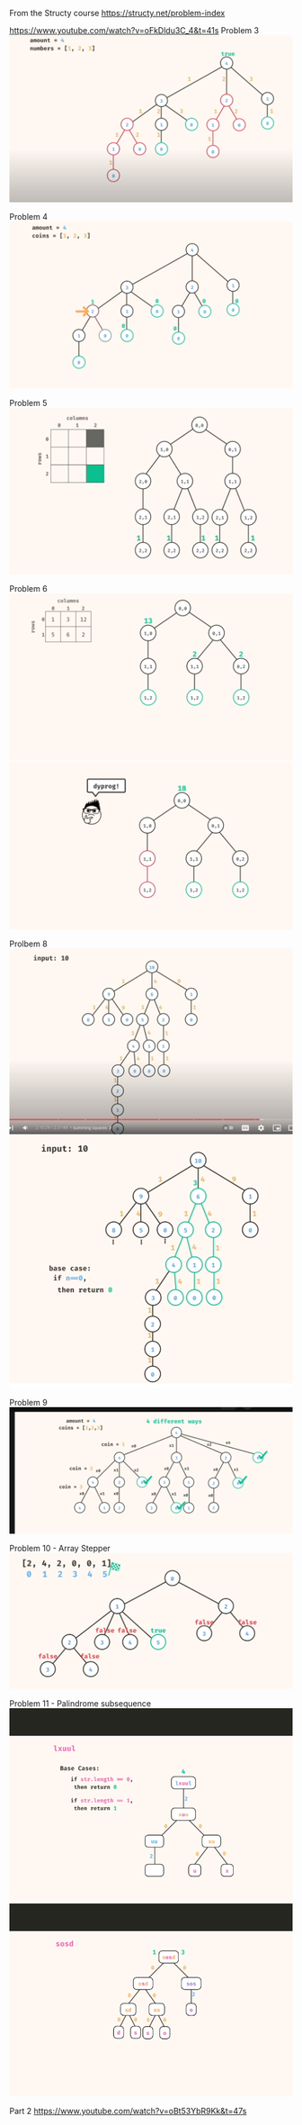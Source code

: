 From the Structy course
https://structy.net/problem-index

https://www.youtube.com/watch?v=oFkDldu3C_4&t=41s
Problem 3
![Alt text](image.png)

Problem 4
![Alt text](image-1.png)

Problem 5
![Alt text](image-2.png)

Problem 6
![Alt text](image-3.png)
![Alt text](image-4.png)

Prolbem 8
![Alt text](image-6.png)
![Alt text](image-7.png)

Problem 9
![Alt text](image-8.png)

Problem 10 - Array Stepper
![Alt text](image-10.png)

Problem 11 - Palindrome subsequence
![Alt text](image-11.png)
![Alt text](image-12.png)


Part 2
https://www.youtube.com/watch?v=oBt53YbR9Kk&t=47s

